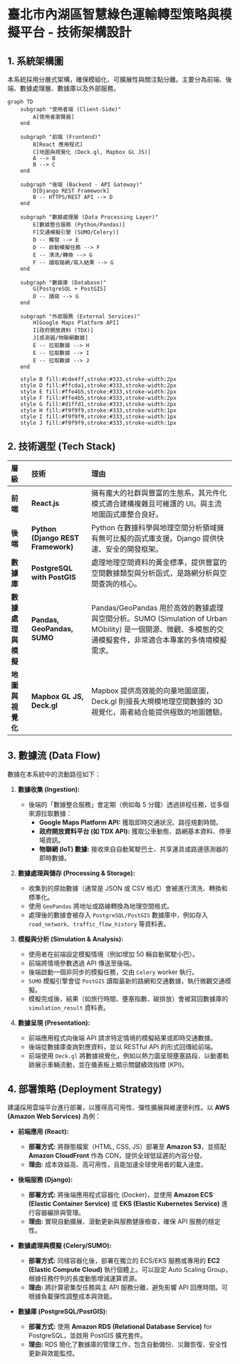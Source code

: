 # 臺北市內湖區智慧綠色運輸轉型策略與模擬平台 - 技術架構設計

## 1. 系統架構圖

本系統採用分層式架構，確保模組化、可擴展性與關注點分離。主要分為前端、後端、數據處理層、數據庫以及外部服務。

```mermaid
graph TD
    subgraph "使用者端 (Client-Side)"
        A[使用者瀏覽器]
    end

    subgraph "前端 (Frontend)"
        B[React 應用程式]
        C[地圖與視覺化 (Deck.gl, Mapbox GL JS)]
        A --> B
        B --> C
    end

    subgraph "後端 (Backend - API Gateway)"
        D[Django REST Framework]
        B -- HTTPS/REST API --> D
    end

    subgraph "數據處理層 (Data Processing Layer)"
        E[數據整合服務 (Python/Pandas)]
        F[交通模擬引擎 (SUMO/Celery)]
        D -- 觸發 --> E
        D -- 啟動模擬任務 --> F
        E -- 清洗/轉換 --> G
        F -- 讀取路網/寫入結果 --> G
    end

    subgraph "數據庫 (Database)"
        G[PostgreSQL + PostGIS]
        D -- 讀寫 --> G
    end

    subgraph "外部服務 (External Services)"
        H[Google Maps Platform API]
        I[政府開放資料 (TDX)]
        J[感測器/物聯網數據]
        E -- 拉取數據 --> H
        E -- 拉取數據 --> I
        E -- 拉取數據 --> J
    end

    style B fill:#cde4ff,stroke:#333,stroke-width:2px
    style D fill:#ffcda1,stroke:#333,stroke-width:2px
    style E fill:#ffe4b5,stroke:#333,stroke-width:2px
    style F fill:#ffe4b5,stroke:#333,stroke-width:2px
    style G fill:#d1ffd1,stroke:#333,stroke-width:2px
    style H fill:#f9f9f9,stroke:#333,stroke-width:1px
    style I fill:#f9f9f9,stroke:#333,stroke-width:1px
    style J fill:#f9f9f9,stroke:#333,stroke-width:1px
```

## 2. 技術選型 (Tech Stack)

| 層級 | 技術 | 理由 |
| :--- | :--- | :--- |
| **前端** | **React.js** | 擁有龐大的社群與豐富的生態系，其元件化模式適合建構複雜且可維護的 UI。與主流地圖函式庫整合良好。 |
| **後端** | **Python (Django REST Framework)** | Python 在數據科學與地理空間分析領域擁有無可比擬的函式庫支援。Django 提供快速、安全的開發框架。 |
| **數據庫** | **PostgreSQL with PostGIS** | 處理地理空間資料的黃金標準，提供豐富的空間數據類型與分析函式，是路網分析與空間查詢的核心。 |
| **數據處理與模擬** | **Pandas, GeoPandas, SUMO** | Pandas/GeoPandas 用於高效的數據處理與空間分析。SUMO (Simulation of Urban MObility) 是一個開源、微觀、多模態的交通模擬套件，非常適合本專案的多情境模擬需求。 |
| **地圖與視覺化** | **Mapbox GL JS, Deck.gl** | Mapbox 提供高效能的向量地圖底圖，Deck.gl 則擅長大規模地理空間數據的 3D 視覺化，兩者結合能提供極致的地圖體驗。 |

## 3. 數據流 (Data Flow)

數據在本系統中的流動路徑如下：

1.  **數據收集 (Ingestion):**
    *   後端的「數據整合服務」會定期（例如每 5 分鐘）透過排程任務，從多個來源拉取數據：
        *   **Google Maps Platform API:** 獲取即時交通狀況、路徑規劃時間。
        *   **政府開放資料平台 (如 TDX API):** 獲取公車動態、路網基本資料、停車場資訊。
        *   **物聯網 (IoT) 數據:** 接收來自自動駕駛巴士、共享運具或路邊感測器的即時數據。

2.  **數據處理與儲存 (Processing & Storage):**
    *   收集到的原始數據（通常是 JSON 或 CSV 格式）會被進行清洗、轉換和標準化。
    *   使用 `GeoPandas` 將地址或路線轉換為地理空間格式。
    *   處理後的數據會被存入 `PostgreSQL/PostGIS` 數據庫中，例如存入 `road_network`、`traffic_flow_history` 等資料表。

3.  **模擬與分析 (Simulation & Analysis):**
    *   使用者在前端設定模擬情境（例如增加 50 輛自動駕駛小巴）。
    *   前端將情境參數透過 API 傳送至後端。
    *   後端啟動一個非同步的模擬任務，交由 `Celery` worker 執行。
    *   `SUMO` 模擬引擎會從 `PostGIS` 讀取最新的路網和交通數據，執行微觀交通模擬。
    *   模擬完成後，結果（如旅行時間、壅塞指數、碳排放）會被寫回數據庫的 `simulation_result` 資料表。

4.  **數據呈現 (Presentation):**
    *   前端應用程式向後端 API 請求特定情境的模擬結果或即時交通數據。
    *   後端從數據庫查詢對應資料，並以 RESTful API 的形式回傳給前端。
    *   前端使用 `Deck.gl` 將數據視覺化，例如以熱力圖呈現壅塞路段、以動畫軌跡展示車輛流動，並在儀表板上顯示關鍵績效指標 (KPI)。

## 4. 部署策略 (Deployment Strategy)

建議採用雲端平台進行部署，以獲得高可用性、彈性擴展與維運便利性。以 **AWS (Amazon Web Services)** 為例：

*   **前端應用 (React):**
    *   **部署方式:** 將靜態檔案（HTML, CSS, JS）部署至 **Amazon S3**，並搭配 **Amazon CloudFront** 作為 CDN，提供全球低延遲的內容分發。
    *   **理由:** 成本效益高、高可用性，且能加速全球使用者的載入速度。

*   **後端服務 (Django):**
    *   **部署方式:** 將後端應用程式容器化 (Docker)，並使用 **Amazon ECS (Elastic Container Service)** 或 **EKS (Elastic Kubernetes Service)** 進行容器編排與管理。
    *   **理由:** 實現自動擴展、滾動更新與服務健康檢查，確保 API 服務的穩定性。

*   **數據處理與模擬 (Celery/SUMO):**
    *   **部署方式:** 同樣容器化後，部署在獨立的 ECS/EKS 服務或專用的 **EC2 (Elastic Compute Cloud)** 執行個體上。可以設定 Auto Scaling Group，根據任務佇列的長度動態增減運算資源。
    *   **理由:** 將計算密集型任務與主 API 服務分離，避免影響 API 回應時間。可根據負載彈性調整成本與效能。

*   **數據庫 (PostgreSQL/PostGIS):**
    *   **部署方式:** 使用 **Amazon RDS (Relational Database Service)** for PostgreSQL，並啟用 PostGIS 擴充套件。
    *   **理由:** RDS 簡化了數據庫的管理工作，包含自動備份、災難恢復、安全性更新與效能監控。
